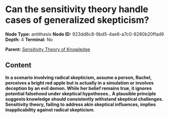 # Can the sensitivity theory handle cases of generalized skepticism?

**Node Type:** antithesis
**Node ID:** 923dd6c8-9bd5-4ae6-a7c0-8280b20ffad9
**Depth:** 4
**Terminal:** No

**Parent:** [Sensitivity Theory of Knowledge](sensitivity-theory-of-knowledge-synthesis-0cba4c05-a73d-4a5e-8f41-ab32dc1c0f67.md)

## Content

**In a scenario involving radical skepticism, assume a person, Rachel, perceives a bright red apple but is actually in a simulation or involves deception by an evil demon. While her belief remains true, it ignores potential falsehood under skeptical hypotheses.**, **A plausible principle suggests knowledge should consistently withstand skeptical challenges. Sensitivity theory, failing to address akin skeptical influences, implies inapplicability against radical skepticism.**
